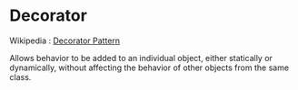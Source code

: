 # Decorator

Wikipedia : [Decorator Pattern](https://en.wikipedia.org/wiki/Decorator_pattern)

Allows behavior to be added to an individual object, either statically or dynamically, without affecting the behavior of other objects from the same class.
